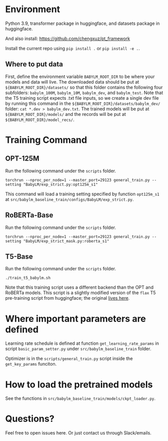 # Environment

Python 3.9, transformer package in huggingface, and datasets package in huggingface.

And also install: https://github.com/chengxuz/pt_framework

Install the current repo using `pip install .` or `pip install -e .`.

## Where to put data

First, define the environment variable `BABYLM_ROOT_DIR` to be where your models and data will live.
The downloaded data should be put at `${BABYLM_ROOT_DIR}/datasets/` so that this folder contains the following four subfolders: `babylm_100M`, `babylm_10M`, `babylm_dev`, and `babylm_test`. Note that the T5 training script expects .txt file inputs, so we create a single dev file by running this command in the `${BABYLM_ROOT_DIR}/datasets/babylm_dev/` folder: `cat *.dev > babylm_dev.txt`.
The trained models will be put at `${BABYLM_ROOT_DIR}/models/` and the records will be put at `${BABYLM_ROOT_DIR}/model_recs/`.

# Training Command

## OPT-125M
Run the following command under the `scripts` folder.
```
torchrun --nproc_per_node=1 --master_port=29123 general_train.py --setting "BabyLM/exp_strict.py:opt125m_s1"
```

This command will load a training setting specified by function `opt125m_s1` at `src/babylm_baseline_train/configs/BabyLM/exp_strict.py`.

## RoBERTa-Base
Run the following command under the `scripts` folder.
```
torchrun --nproc_per_node=1 --master_port=29123 general_train.py --setting "BabyLM/exp_strict_mask.py:roberta_s1"
```

## T5-Base
Run the following command under the `scripts` folder.
```
./train_t5_babylm.sh
```
Note that this training script uses a different backend than the OPT and RoBERTa models. This script is a slightly modified version of the `flax` T5 pre-training script from huggingface; the original [lives here](https://github.com/huggingface/transformers/tree/main/examples/flax/language-modeling).

# Where important parameters are defined

Learning rate schedule is defined at function `get_learning_rate_params` in script `basic_param_setter.py` under `src/babylm_baseline_train` folder.

Optimizer is in the `scripts/general_train.py` script inside the `get_key_params` funciton.

# How to load the pretrained models

See the functions in `src/babylm_baseline_train/models/ckpt_loader.py`.

# Questions?

Feel free to open issues here. Or just contact us through Slack/emails.

